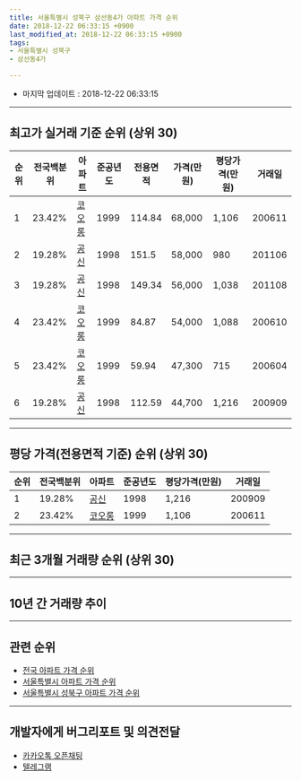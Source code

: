 ```yaml
---
title: 서울특별시 성북구 삼선동4가 아파트 가격 순위
date: 2018-12-22 06:33:15 +0900
last_modified_at: 2018-12-22 06:33:15 +0900
tags:
- 서울특별시 성북구
- 삼선동4가

---
```


* 마지막 업데이트 : 2018-12-22 06:33:15

---

## 최고가 실거래 기준 순위 (상위 30)


|순위|전국백분위|아파트|준공년도|전용면적|가격(만원)|평당가격(만원)|거래일|
|---|---|---|---|---|---|---|---|
|1|23.42%|[코오롱](https://search.naver.com/search.naver?query=%EC%84%9C%EC%9A%B8%ED%8A%B9%EB%B3%84%EC%8B%9C+%EC%84%B1%EB%B6%81%EA%B5%AC+%EC%82%BC%EC%84%A0%EB%8F%994%EA%B0%80+%EC%BD%94%EC%98%A4%EB%A1%B1)|1999|114.84|68,000|1,106|200611|
|2|19.28%|[공신](https://search.naver.com/search.naver?query=%EC%84%9C%EC%9A%B8%ED%8A%B9%EB%B3%84%EC%8B%9C+%EC%84%B1%EB%B6%81%EA%B5%AC+%EC%82%BC%EC%84%A0%EB%8F%994%EA%B0%80+%EA%B3%B5%EC%8B%A0)|1998|151.5|58,000|980|201106|
|3|19.28%|[공신](https://search.naver.com/search.naver?query=%EC%84%9C%EC%9A%B8%ED%8A%B9%EB%B3%84%EC%8B%9C+%EC%84%B1%EB%B6%81%EA%B5%AC+%EC%82%BC%EC%84%A0%EB%8F%994%EA%B0%80+%EA%B3%B5%EC%8B%A0)|1998|149.34|56,000|1,038|201108|
|4|23.42%|[코오롱](https://search.naver.com/search.naver?query=%EC%84%9C%EC%9A%B8%ED%8A%B9%EB%B3%84%EC%8B%9C+%EC%84%B1%EB%B6%81%EA%B5%AC+%EC%82%BC%EC%84%A0%EB%8F%994%EA%B0%80+%EC%BD%94%EC%98%A4%EB%A1%B1)|1999|84.87|54,000|1,088|200610|
|5|23.42%|[코오롱](https://search.naver.com/search.naver?query=%EC%84%9C%EC%9A%B8%ED%8A%B9%EB%B3%84%EC%8B%9C+%EC%84%B1%EB%B6%81%EA%B5%AC+%EC%82%BC%EC%84%A0%EB%8F%994%EA%B0%80+%EC%BD%94%EC%98%A4%EB%A1%B1)|1999|59.94|47,300|715|200604|
|6|19.28%|[공신](https://search.naver.com/search.naver?query=%EC%84%9C%EC%9A%B8%ED%8A%B9%EB%B3%84%EC%8B%9C+%EC%84%B1%EB%B6%81%EA%B5%AC+%EC%82%BC%EC%84%A0%EB%8F%994%EA%B0%80+%EA%B3%B5%EC%8B%A0)|1998|112.59|44,700|1,216|200909|


---

## 평당 가격(전용면적 기준) 순위 (상위 30)


|순위|전국백분위|아파트|준공년도|평당가격(만원)|거래일|
|---|---|---|---|---|---|
|1|19.28%|[공신](https://search.naver.com/search.naver?query=%EC%84%9C%EC%9A%B8%ED%8A%B9%EB%B3%84%EC%8B%9C+%EC%84%B1%EB%B6%81%EA%B5%AC+%EC%82%BC%EC%84%A0%EB%8F%994%EA%B0%80+%EA%B3%B5%EC%8B%A0)|1998|1,216|200909|
|2|23.42%|[코오롱](https://search.naver.com/search.naver?query=%EC%84%9C%EC%9A%B8%ED%8A%B9%EB%B3%84%EC%8B%9C+%EC%84%B1%EB%B6%81%EA%B5%AC+%EC%82%BC%EC%84%A0%EB%8F%994%EA%B0%80+%EC%BD%94%EC%98%A4%EB%A1%B1)|1999|1,106|200611|


---

## 최근 3개월 거래량 순위 (상위 30)


<div style="width:100%;">
    <canvas id="deal_count_ranking" height="250"></canvas>
</div>


<script>
new Chart(document.getElementById("deal_count_ranking"), {
    type: 'horizontalBar',
    data: {
        labels: ['코오롱'],
        datasets: [{
            label: '실거래 수',
            data: [2],
            borderColor: "rgba(255, 0, 128, 1)",
            backgroundColor: "rgba(255, 0, 128, 0.5)",
            fill: false,
        }]
    },
    options: {
        responsive: true,
        title: {
            display: true,
            text: '최근 3개월 거래량 순위'
        },
        tooltips: {
            mode: 'index',
            intersect: false,
            callbacks: {
                title: function(tooltipItems, data) {
                    return "실거래 수:";
                },
                label: function(tooltipItem, data) {
                    return data.labels[tooltipItem.index] + ": " + tooltipItem.xLabel;
                }
            }
        },
        hover: {
            mode: 'nearest',
            intersect: true
        },
        scales: {
            xAxes: [{
                display: true,
                scaleLabel: {
                    display: true,
                    labelString: '실거래 수'
                },
                ticks: {
                    suggestedMin: 0,
                }
            }],
            yAxes: [{
                display: true,
                ticks: {
                    autoSkip: false,
                    callback: function(value, index, values) {
                        if (value.length > 15)
                            return value.substr(0, 13) + "...";
                        else
                            return value;
                    }
                },
                scaleLabel: {
                    display: false,
                }
            }]
        }
    }
});

</script>


---

## 10년 간 거래량 추이


<div style="width:100%;">
    <canvas id="deal_progress" height="250"></canvas>
</div>

<script>
new Chart(document.getElementById("deal_progress"), {
    type: 'line',
    data: {
        labels: ['200812','200901','200902','200903','200904','200905','200906','200907','200908','200909','200910','200911','200912','201001','201002','201003','201004','201005','201006','201007','201008','201009','201010','201011','201012','201101','201102','201103','201104','201105','201106','201107','201108','201109','201110','201111','201112','201201','201202','201203','201204','201205','201206','201207','201208','201209','201210','201211','201212','201301','201302','201303','201304','201305','201306','201307','201308','201309','201310','201311','201312','201401','201402','201403','201404','201405','201406','201407','201408','201409','201410','201411','201412','201501','201502','201503','201504','201505','201506','201507','201508','201509','201510','201511','201512','201601','201602','201603','201604','201605','201606','201607','201608','201609','201610','201611','201612','201701','201702','201703','201704','201705','201706','201707','201708','201709','201710','201711','201712','201801','201802','201803','201804','201805','201806','201807','201808','201809','201810','201811','201812'],
        datasets: [{
            label: '실거래 수',
            pointRadius: 1,
            data: [0, 2, 0, 2, 1, 4, 3, 1, 4, 5, 2, 2, 2, 3, 0, 4, 1, 0, 0, 1, 0, 2, 0, 2, 1, 3, 2, 1, 0, 4, 2, 1, 6, 1, 1, 0, 1, 0, 0, 2, 1, 1, 3, 1, 1, 2, 0, 1, 3, 0, 1, 4, 5, 3, 1, 2, 2, 5, 2, 2, 0, 0, 3, 6, 5, 5, 0, 1, 5, 3, 1, 3, 0, 2, 3, 6, 1, 2, 6, 1, 2, 3, 1, 0, 0, 1, 0, 1, 2, 4, 4, 3, 3, 4, 0, 1, 1, 0, 1, 2, 0, 0, 2, 3, 3, 2, 1, 3, 2, 4, 2, 6, 0, 0, 2, 1, 4, 0, 2, 0, 0],
            borderColor: "rgba(255, 201, 14, 1)",
            backgroundColor: "rgba(255, 201, 14, 0.5)",
            fill: true,
        }]
    },
    options: {
        responsive: true,
        title: {
            display: true,
            text: '10년간 거래량 추이'
        },
        tooltips: {
            mode: 'index',
            intersect: false,
        },
        hover: {
            mode: 'nearest',
            intersect: true
        },
        scales: {
            xAxes: [{
                display: true,
                scaleLabel: {
                    display: true,
                    labelString: '년/월'
                }
            }],
            yAxes: [{
                display: true,
                ticks: {
                    suggestedMin: 0,
                },
                scaleLabel: {
                    display: true,
                    labelString: '실거래 수'
                }
            }]
        }
    }
});

</script>


---

## 관련 순위

- [전국 아파트 가격 순위](https://inasie.github.io/apt-ranking/전국)
- [서울특별시 아파트 가격 순위](https://inasie.github.io/apt-ranking/서울특별시)
- [서울특별시 성북구 아파트 가격 순위](https://inasie.github.io/apt-ranking/서울특별시-성북구)


---

## 개발자에게 버그리포트 및 의견전달

- [카카오톡 오픈채팅](https://open.kakao.com/o/gLJUAP4)
- [텔레그램](https://t.me/inasie)

